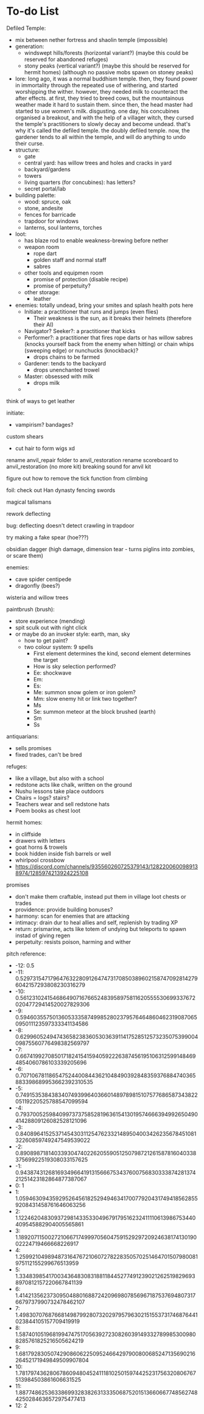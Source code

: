 # To-do List

Defiled Temple:
- mix between nether fortress and shaolin temple (impossible)
- generation:
  - windswept hills/forests (horizontal variant?) (maybe this could be reserved for abandoned refuges)
  - stony peaks (vertical variant?) (maybe this should be reserved for hermit homes) (although no passive mobs spawn on stoney peaks)
- lore: long ago, it was a normal buddhism temple. then, they found power in immortality through the repeated use of withering, and started worshipping the wither. however, they needed milk to counteract the after effects. at first, they tried to breed cows, but the mountainous weather made it hard to sustain them. since then, the head master had started to use women's milk. disgusting. one day, his concubines organised a breakout, and with the help of a villager witch, they cursed the temple's practitioners to slowly decay and become undead. that's why it's called the defiled temple. the doubly defiled temple. now, the gardener tends to all within the temple, and will do anything to undo their curse.
- structure:
  - gate
  - central yard: has willow trees and holes and cracks in yard
  - backyard/gardens
  - towers
  - living quarters (for concubines): has letters?
  - secret portal/lab
- building palette:
  - wood: spruce, oak
  - stone, andesite
  - fences for barricade
  - trapdoor for windows
  - lanterns, soul lanterns, torches
- loot:
  - has blaze rod to enable weakness-brewing before nether
  - weapon room
    - rope dart
    - golden staff and normal staff
    - sabres
  - other tools and equipmen room
    - promise of protection (disable recipe)
    - promise of perpetuity?
  - other storage:
    - leather
- enemies: totally undead, bring your smites and splash health pots here
  - Initiate: a practitioner that runs and jumps (even flies)
    - Their weakness is the sun, as it breaks their helmets (therefore their AI)
  - Navigator? Seeker?: a practitioner that kicks
  - Performer?: a practitioner that fires rope darts or has willow sabres (knocks yourself back from the enemy when hitting) or chain whips (sweeping edge) or nunchucks (knockback)?
    - drops chains to be farmed
  - Gardener: tends to the backyard
    - drops unenchanted trowel
  - Master: obsessed with milk
    - drops milk
  - 

think of ways to get leather

initiate:
- vampirism? bandages?

custom shears
- cut hair to form wigs xd

rename anvil_repair folder to anvil_restoration
rename scoreboard to anvil_restoration (no more kit)
breaking sound for anvil kit

figure out how to remove the tick function from climbing

foil: check out Han dynasty fencing swords

magical talismans

rework deflecting

bug: deflecting doesn't detect crawling in trapdoor

try making a fake spear (hoe???)

obsidian dagger (high damage, dimension tear - turns piglins into zombies, or scare them)

enemies:
- cave spider centipede
- dragonfly (bees?)

wisteria and willow trees

paintbrush (brush):
- store experience (mending)
- spit sculk out with right click
- or maybe do an invoker style: earth, man, sky
  - how to get paint?
  - two colour system: 9 spells
    - First element determines the kind, second element determines the target
    - How is sky selection performed?
    - Ee: shockwave
    - Em: 
    - Es: 
    - Me: summon snow golem or iron golem?
    - Mm: slow enemy hit or link two together?
    - Ms
    - Se: summon meteor at the block brushed (earth)
    - Sm
    - Ss

antiquarians:
- sells promises
- fixed trades, can't be bred

refuges:
- like a village, but also with a school
- redstone acts like chalk, written on the ground
- Nushu lessons take place outdoors
- Chairs = logs? stairs?
- Teachers wear and sell redstone hats
- Poem books as chest loot

hermit homes:
- in cliffside
- drawers with letters
- goat horns & trowels
- book hidden inside fish barrels or well
- whirlpool crossbow
- https://discord.com/channels/935560260725379143/1282200600989138974/1285974213924225108

promises
- don't make them craftable, instead put them in village loot chests or trades
- providence: provide building bonuses?
- harmony: scan for enemies that are attacking
- intimacy: drain dur to heal allies and self, replenish by trading XP
- return: prismarine, acts like totem of undying but teleports to spawn instad of giving regen
- perpetuity: resists poison, harming and wither

pitch reference:
- -12: 0.5
- -11: 0.5297315471796476322809126474731708503896021587470928142796042157293808230316279
- -10: 0.5612310241546864907167665248395897581162055553069933767202047729414520027829306
- -9: 0.5946035575013605333587499852802379576464860462319087065095011123597333341134586
- -8: 0.6299605249474365823836053036391141752851257323507539900409875560776498382569797
- -7: 0.6674199270850171824154159405922263874561951063125991484694854060786103339205696
- -6: 0.7071067811865475244008443621048490392848359376884740365883398689953662392310535
- -5: 0.7491535384383407493996403660148978981510757768658734382205119220525788547099594
- -4: 0.7937005259840997373758528196361541301957466639499265049041428809126082528121096
- -3: 0.8408964152537145430311254762332148950400342623567845108132260859749247549539022
- -2: 0.8908987181403393047402262055905125079872126158781604033837569922519308033157625
- -1: 0.9438743126816934966419131566675343760075683033387428137421251423182864877387067
- 0: 1
- 1: 1.059463094359295264561825294946341700779204317494185628559208431458761646063256
- 2: 1.122462048309372981433533049679179516232411110613986753440409545882904005565861
- 3: 1.189207115002721066717499970560475915292972092463817413019002224719466668226917
- 4: 1.259921049894873164767210607278228350570251464701507980081975112155299676513959
- 5: 1.334839854170034364830831881184452774912390212625198296938970812157220667841139
- 6: 1.414213562373095048801688724209698078569671875376948073176679737990732478462107
- 7: 1.498307076876681498799280732029795796302151553731746876441023844105157709419919
- 8: 1.587401051968199474751705639272308260391493327899853009808285761825216505624219
- 9: 1.681792830507429086062250952466429790080068524713569021626452171949849509907804
- 10: 1.781797436280678609480452411181025015974425231756320806767513984503861606631525
- 11: 1.887748625363386993283826313335068752015136606677485627484250284636572975477413
- 12: 2